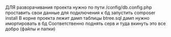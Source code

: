 ДЛЯ разворачивания проекта нужно по пути /config/db.config.php проставить свои данные для подключения к бд
запустить composer install
В корне проекта лежит дамп таблицы btree.sql дамп нужно имортировать в бд
Соответственно поднять серв и туда вкинуть это все добро (файлы и папки)
